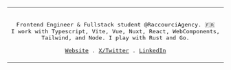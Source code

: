 <table>
  <tr>
  <td>
<p align="center">
  <samp>
    <br/>
    Frontend Engineer & Fullstack student @RaccourciAgency. 🇫🇷<br/>
    I work with Typescript, Vite, Vue, Nuxt, React, WebComponents, Tailwind, and Node. I play with Rust and Go. <br/>
    <br/>
    <a href="https://www.xavhm.foo" target="_blank">Website</a> .
    <a href="https://x.com/_xavhm" target="_blank">X/Twitter</a> .
    <a href="https://www.linkedin.com/in/xavhm/" target="_blank">LinkedIn</a>
  </samp>
</p>
</td>
</tr>
</table>
